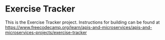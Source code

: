 # Exercise Tracker

This is the Exercise Tracker project. Instructions for building can be found at <https://www.freecodecamp.org/learn/apis-and-microservices/apis-and-microservices-projects/exercise-tracker>
